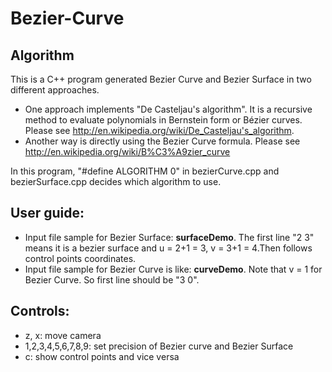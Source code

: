 Bezier-Curve
============

Algorithm
------------
This is a C++ program generated Bezier Curve and Bezier Surface in two different approaches.

- One approach implements "De Casteljau's algorithm". It is a recursive method to evaluate polynomials in Bernstein form or Bézier curves. Please see http://en.wikipedia.org/wiki/De_Casteljau's_algorithm.
- Another way is directly using the Bezier Curve formula. Please see http://en.wikipedia.org/wiki/B%C3%A9zier_curve

In this program, "#define ALGORITHM 0" in bezierCurve.cpp and bezierSurface.cpp decides which
algorithm to use.

User guide:
------------
- Input file sample for Bezier Surface: **surfaceDemo**. The first line "2 3" means it is a bezier surface and u = 2+1 = 3, v = 3+1 = 4.Then follows control points coordinates.
- Input file sample for Bezier Curve is like: **curveDemo**. Note that v = 1 for Bezier Curve. So first line should be "3 0".

Controls:
------------
- z, x: move camera
- 1,2,3,4,5,6,7,8,9: set precision of Bezier curve and Bezier Surface
- c: show control points and vice versa

